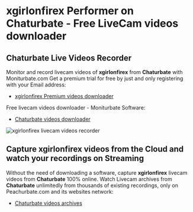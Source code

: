# xgirlonfirex Performer on Chaturbate - Free LiveCam videos downloader

## Chaturbate Live Videos Recorder

Monitor and record livecam videos of **xgirlonfirex** from **Chaturbate** with Moniturbate.com
Get a premium trial for free by just and only registering with your Email address:
* [xgirlonfirex Premium videos downloader](https://moniturbate.com/request-demo-licence-key.html)

Free livecam videos downloader - Moniturbate Software:
* [Chaturbate videos downloader](https://moniturbate.com/moniturbate-download-software.html)

![xgirlonfirex livecam videos recorder](https://peachurnet.com/templates/moniturbate-software.png)


## Capture xgirlonfirex videos from the Cloud and watch your recordings on Streaming

Without the need of downloading a software, capture **xgirlonfirex** livecam videos from **Chaturbate** 100% online.
Watch Livecam archives from **Chaturbate** unlimitedly from thousands of existing recordings, only on Peachurbate.com and its websites network:
* [Chaturbate videos archives](https://peachurnet.com/)